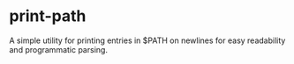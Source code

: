 # print-path

A simple utility for printing entries in $PATH on newlines for easy readability and programmatic parsing. 

